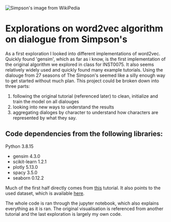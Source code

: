 

![Simpson's image from WikiPedia](https://user-images.githubusercontent.com/45124913/215531489-e6f9efa2-c86f-4f73-b226-05d542159ffa.png)

# Explorations on word2vec algorithm on dialogue from Simpson's

As a first exploration I looked into different implementations of word2vec. Quickly found 'gensim', which as far as i know, is the first implementation of the original algorithm we explored in class for INST0075. It also seems relatively widely used and quickly found many example tutorials. Using the dialouge from 27 seasons of The Simpson's seemed like a silly enough way to get started without much plan. This project could be broken down into three parts:
1. following the original tutorial (referenced later) to clean, initialize and train the model on all dialouges
2. looking into new ways to understand the results 
3. aggregating dialoges by character to understand how characters are represented by what they say.


## Code dependencies from the following libraries:

Python          3.8.15
* gensim        4.3.0
* scikit-learn  1.2.1
* plotly        5.13.0
* spacy         3.5.0
* seaborn       0.12.2



Much of the first half directly comes from [this](https://www.kaggle.com/code/pierremegret/gensim-word2vec-tutorial/notebook#Materials-for-more-in-depths-understanding:) tutorial. It also points to the used dataset, which is available [here](https://www.kaggle.com/code/ambarish/fun-in-text-mining-with-simpsons/data). 

The whole code is ran through the jupyter notebook, which also explains everything as it is ran. The original visualisation is referenced from another tutorial and the last exploration is largely my own code.
